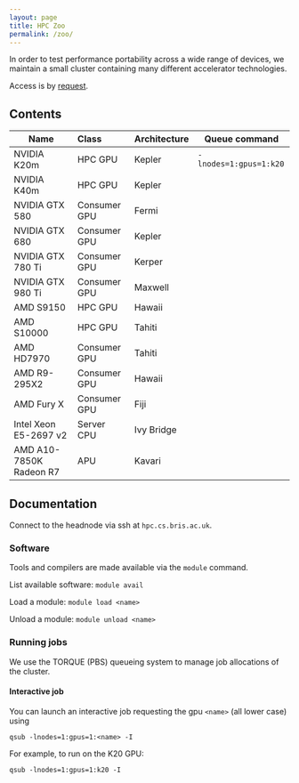 ```yaml
---
layout: page
title: HPC Zoo
permalink: /zoo/
---
```


In order to test performance portability across a wide range of devices,
we maintain a small cluster containing many different accelerator technologies.

Access is by [request](mailto:tom.deakin@bristol.ac.uk).

## Contents

| Name                    | Class         | Architecture | Queue command          |
| ------------------------|:--------------| -------------|------------------------|
| NVIDIA K20m             | HPC GPU       | Kepler       | `-lnodes=1:gpus=1:k20` |
| NVIDIA K40m             | HPC GPU       | Kepler       |
| NVIDIA GTX 580          | Consumer GPU  | Fermi        |
| NVIDIA GTX 680          | Consumer GPU  | Kepler       |
| NVIDIA GTX 780 Ti       | Consumer GPU  | Kerper       |
| NVIDIA GTX 980 Ti       | Consumer GPU  | Maxwell      |
| AMD S9150               | HPC GPU       | Hawaii       |
| AMD S10000              | HPC GPU       | Tahiti       |
| AMD HD7970              | Consumer GPU  | Tahiti       |
| AMD R9-295X2            | Consumer GPU  | Hawaii       |
| AMD Fury X              | Consumer GPU  | Fiji         |
| Intel Xeon E5-2697 v2   | Server CPU    | Ivy Bridge   |
| AMD A10-7850K Radeon R7 | APU           | Kavari       |

## Documentation

Connect to the headnode via ssh at `hpc.cs.bris.ac.uk`.

### Software

Tools and compilers are made available via the `module` command.

List available software: `module avail`

Load a module: `module load <name>`

Unload a module: `module unload <name>`

### Running jobs

We use the TORQUE (PBS) queueing system to manage job allocations of the cluster.

#### Interactive job

You can launch an interactive job requesting the gpu `<name>` (all lower case) using

    qsub -lnodes=1:gpus=1:<name> -I

For example, to run on the K20 GPU:

    qsub -lnodes=1:gpus=1:k20 -I

